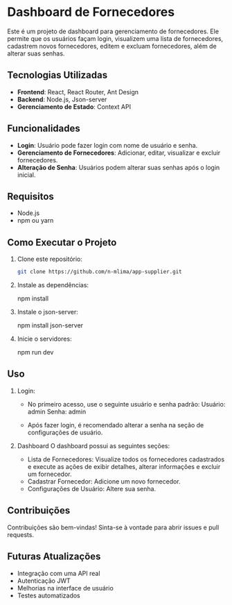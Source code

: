 # Dashboard de Fornecedores

Este é um projeto de dashboard para gerenciamento de fornecedores. Ele permite que os usuários façam login, visualizem uma lista de fornecedores, cadastrem novos fornecedores, editem e excluam fornecedores, além de alterar suas senhas.

## Tecnologias Utilizadas

- **Frontend**: React, React Router, Ant Design
- **Backend**: Node.js, Json-server
- **Gerenciamento de Estado**: Context API

## Funcionalidades

- **Login**: Usuário pode fazer login com nome de usuário e senha.
- **Gerenciamento de Fornecedores**: Adicionar, editar, visualizar e excluir fornecedores.
- **Alteração de Senha**: Usuários podem alterar suas senhas após o login inicial.

## Requisitos

- Node.js
- npm ou yarn

## Como Executar o Projeto

1. Clone este repositório:

   ```bash
   git clone https://github.com/n-mlima/app-supplier.git
   
2. Instale as dependências:
   
   npm install
   
4. Instale o json-server:

   npm install json-server

3. Inicie o servidores:

   npm run dev
   
   

## Uso
1. Login:
   
   - No primeiro acesso, use o seguinte usuário e senha padrão:
   Usuário: admin
   Senha: admin
   
   - Após fazer login, é recomendado alterar a senha na seção de configurações de usuário.

2. Dashboard
   O dashboard possui as seguintes seções:
   - Lista de Fornecedores: Visualize todos os fornecedores cadastrados e execute as ações
     de exibir detalhes, alterar informações e excluir um fornecedor.
   - Cadastrar Fornecedor: Adicione um novo fornecedor.
   - Configurações de Usuário: Altere sua senha.

## Contribuições
Contribuições são bem-vindas! Sinta-se à vontade para abrir issues e pull requests.

## Futuras Atualizações
- Integração com uma API real
- Autenticação JWT
- Melhorias na interface de usuário
- Testes automatizados


